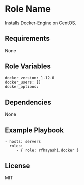 Role Name
=========

Installs Docker-Engine on CentOS.

Requirements
------------
None

Role Variables
--------------
    docker_version: 1.12.0
    docker_users: []
    docker_options: 

Dependencies
------------
None

Example Playbook
----------------

    - hosts: servers
      roles:
         - { role: rfhayashi.docker }

License
-------

MIT
